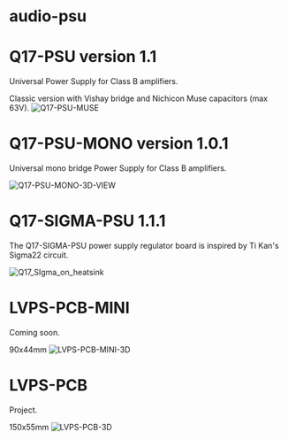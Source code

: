 # audio-psu

# Q17-PSU version 1.1<br>

Universal Power Supply for Class B amplifiers.

Classic version with Vishay bridge and Nichicon Muse capacitors (max 63V).
![Q17-PSU-MUSE](https://github.com/user-attachments/assets/87f4b24f-f6e2-438b-9897-0356e6ff6ba1)

# Q17-PSU-MONO version 1.0.1<br>

Universal mono bridge Power Supply for Class B amplifiers.

![Q17-PSU-MONO-3D-VIEW](https://github.com/stefaweb/Q17-Amplifier/assets/12907102/3fa3c49f-a85b-4dcf-bc45-1494a5ed3b3b)

# Q17-SIGMA-PSU 1.1.1<br>

The Q17-SIGMA-PSU power supply regulator board is inspired by Ti Kan's Sigma22 circuit. 

![Q17_SIgma_on_heatsink](https://github.com/stefaweb/Q17-Amplifier/assets/12907102/2e3aa669-a094-4757-9d00-970eb2c82c9c)

# LVPS-PCB-MINI

Coming soon.

90x44mm
![LVPS-PCB-MINI-3D](https://github.com/user-attachments/assets/3a64bc5a-8c57-4390-a0ff-291517e99fe2)

# LVPS-PCB

Project.

150x55mm
![LVPS-PCB-3D](https://github.com/user-attachments/assets/9432e010-1265-4923-a268-15719e171f7d)
